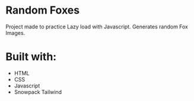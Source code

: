 # Random Foxes

Project made to practice Lazy load with Javascript.
Generates random Fox Images.

# Built with:
- HTML
- CSS 
- Javascript
- Snowpack Tailwind